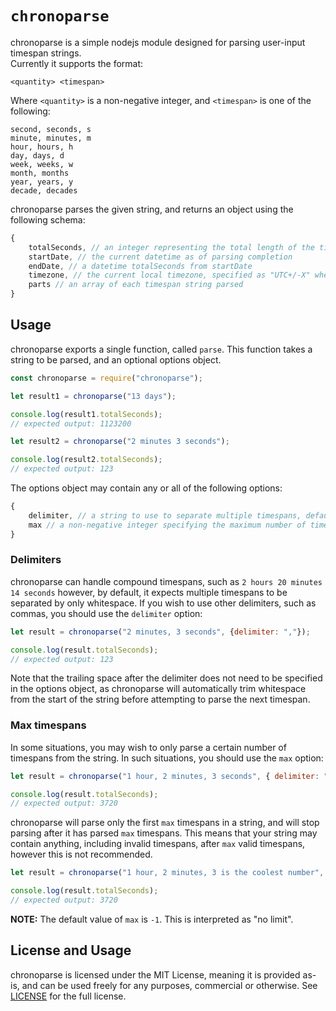 # `chronoparse`

chronoparse is a simple nodejs module designed for parsing user-input timespan strings.  
Currently it supports the format:
```
<quantity> <timespan>
```
Where `<quantity>` is a non-negative integer, and `<timespan>` is one of the following:
```
second, seconds, s
minute, minutes, m
hour, hours, h
day, days, d
week, weeks, w
month, months
year, years, y
decade, decades
```

chronoparse parses the given string, and returns an object using the following schema:
```js
{
    totalSeconds, // an integer representing the total length of the timespan in seconds
    startDate, // the current datetime as of parsing completion
    endDate, // a datetime totalSeconds from startDate
    timezone, // the current local timezone, specified as "UTC+/-X" where X is the offset in hours
    parts // an array of each timespan string parsed
}
```

## Usage

chronoparse exports a single function, called `parse`. This function takes a string to be parsed, and an optional options object.

```js
const chronoparse = require("chronoparse");

let result1 = chronoparse("13 days");

console.log(result1.totalSeconds);
// expected output: 1123200

let result2 = chronoparse("2 minutes 3 seconds");

console.log(result2.totalSeconds);
// expected output: 123
```

The options object may contain any or all of the following options:
```js
{
    delimiter, // a string to use to separate multiple timespans, defaults to whitespace
    max // a non-negative integer specifying the maximum number of timespans to parse in the string, defaults to no limit
}
```

### Delimiters

chronoparse can handle compound timespans, such as `2 hours 20 minutes 14 seconds` however, by default, it expects multiple timespans to be separated by only whitespace. If you wish to use other delimiters, such as commas, you should use the `delimiter` option:
```js
let result = chronoparse("2 minutes, 3 seconds", {delimiter: ","});

console.log(result.totalSeconds);
// expected output: 123
```
Note that the trailing space after the delimiter does not need to be specified in the options object, as chronoparse will automatically trim whitespace from the start of the string before attempting to parse the next timespan.

### Max timespans

In some situations, you may wish to only parse a certain number of timespans from the string. In such situations, you should use the `max` option:
```js
let result = chronoparse("1 hour, 2 minutes, 3 seconds", { delimiter: ",", max: 2 });

console.log(result.totalSeconds);
// expected output: 3720
```

chronoparse will parse only the first `max` timespans in a string, and will stop parsing after it has parsed `max` timespans. This means that your string may contain anything, including invalid timespans, after `max` valid timespans, however this is not recommended.
```js
let result = chronoparse("1 hour, 2 minutes, 3 is the coolest number", { delimiter: ",", max: 2 });

console.log(result.totalSeconds);
// expected output: 3720
```

**NOTE:** The default value of `max` is `-1`. This is interpreted as "no limit".

## License and Usage

chronoparse is licensed under the MIT License, meaning it is provided as-is, and can be used freely for any purposes, commercial or otherwise. See [LICENSE](https://github.com/dylanrenwick/chronoparse/blob/master/LICENSE) for the full license.